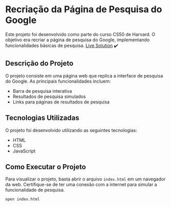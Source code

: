 # Recriação da Página de Pesquisa do Google


Este projeto foi desenvolvido como parte do curso CS50 de Harvard. O objetivo era recriar a página de pesquisa do Google, implementando funcionalidades básicas de pesquisa.
[Live Solution]( https://murdock021.github.io/Project-Google/) ✔️


## Descrição do Projeto

O projeto consiste em uma página web que replica a interface de pesquisa do Google. As principais funcionalidades incluem:

- Barra de pesquisa interativa
- Resultados de pesquisa simulados
- Links para páginas de resultados de pesquisa

## Tecnologias Utilizadas

O projeto foi desenvolvido utilizando as seguintes tecnologias:

- HTML
- CSS
- JavaScript

## Como Executar o Projeto

Para visualizar o projeto, basta abrir o arquivo `index.html` em um navegador da web. Certifique-se de ter uma conexão com a internet para simular a funcionalidade de pesquisa.

```bash
open index.html
